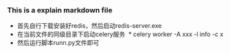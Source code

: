 ### This is a explain markdown file

* 首先自行下载安装好redis，然后启动redis-server.exe
* 在当前文件的同级目录下启动celery服务
  * celery worker -A xxx -l info -c x
* 然后运行脚本runn.py文件即可
